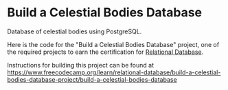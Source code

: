 # Build a Celestial Bodies Database

Database of celestial bodies using PostgreSQL.

Here is the code for the "Build a Celestial Bodies Database" project, one of the required projects to earn the certification for [Relational Database](https://www.freecodecamp.org/learn/relational-database).

Instructions for building this project can be found at https://www.freecodecamp.org/learn/relational-database/build-a-celestial-bodies-database-project/build-a-celestial-bodies-database
